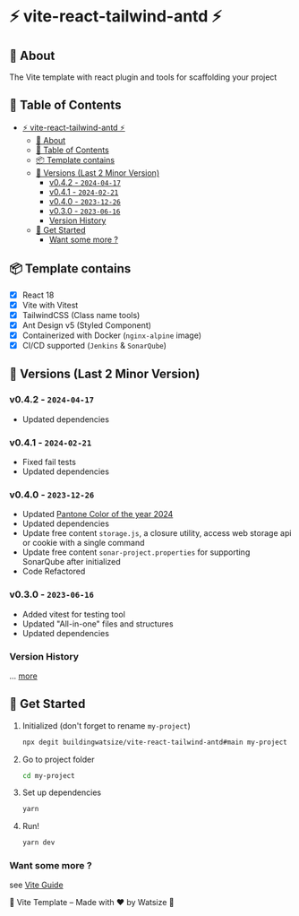 # ⚡ vite-react-tailwind-antd ⚡

## 📘 About

The Vite template with react plugin and tools for scaffolding your project

## 📝 Table of Contents

- [⚡ vite-react-tailwind-antd ⚡](#-vite-react-tailwind-antd-)
  - [📘 About](#-about)
  - [📝 Table of Contents](#-table-of-contents)
  - [📦 Template contains](#-template-contains)
  - [📝 Versions (Last 2 Minor Version)](#-versions-last-2-minor-version)
    - [v0.4.2 - `2024-04-17`](#v042---2024-04-17)
    - [v0.4.1 - `2024-02-21`](#v041---2024-02-21)
    - [v0.4.0 - `2023-12-26`](#v040---2023-12-26)
    - [v0.3.0 - `2023-06-16`](#v030---2023-06-16)
    - [Version History](#version-history)
  - [📌 Get Started](#-get-started)
    - [Want some more ?](#want-some-more-)

## 📦 Template contains

- [x] React 18
- [x] Vite with Vitest
- [x] TailwindCSS (Class name tools)
- [x] Ant Design v5 (Styled Component)
- [x] Containerized with Docker (`nginx-alpine` image)
- [x] CI/CD supported (`Jenkins` & `SonarQube`)

## 📝 Versions (Last 2 Minor Version)

### v0.4.2 - `2024-04-17`

- Updated dependencies

### v0.4.1 - `2024-02-21`

- Fixed fail tests
- Updated dependencies

### v0.4.0 - `2023-12-26`

- Updated [Pantone Color of the year 2024](https://www.pantone.com/color-of-the-year/2024)
- Updated dependencies
- Update free content `storage.js`, a closure utility, access web storage api or cookie with a single command
- Update free content `sonar-project.properties` for supporting SonarQube after initialized
- Code Refactored

### v0.3.0 - `2023-06-16`

- Added vitest for testing tool
- Updated "All-in-one" files and structures
- Updated dependencies

### Version History

... [more](./CHANGELOG.md)

## 📌 Get Started

1. Initialized (don't forget to rename `my-project`)

    ```bash
    npx degit buildingwatsize/vite-react-tailwind-antd#main my-project
    ```

2. Go to project folder

    ```bash
    cd my-project
    ```

3. Set up dependencies

    ```bash
    yarn
    ```

4. Run!

    ```bash
    yarn dev
    ```

### Want some more ?

see [Vite Guide](https://vitejs.dev/guide/)

🌈 Vite Template – Made with ❤️ by Watsize 🌈
